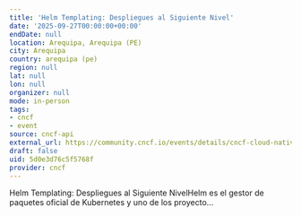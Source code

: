 ```yaml
---
title: 'Helm Templating: Despliegues al Siguiente Nivel'
date: '2025-09-27T00:00:00+00:00'
endDate: null
location: Arequipa, Arequipa (PE)
city: Arequipa
country: arequipa (pe)
region: null
lat: null
lon: null
organizer: null
mode: in-person
tags:
- cncf
- event
source: cncf-api
external_url: https://community.cncf.io/events/details/cncf-cloud-native-arequipa-presents-helm-templating-despliegues-al-siguiente-nivel/
draft: false
uid: 5d0e3d76c5f5768f
provider: cncf
---
```

Helm Templating: Despliegues al Siguiente NivelHelm es el gestor de paquetes oficial de Kubernetes y uno de los proyecto...
